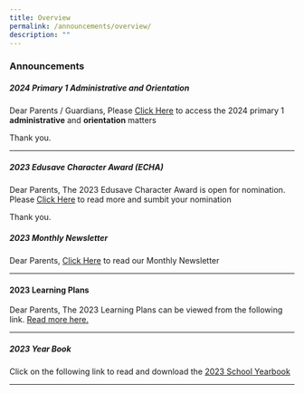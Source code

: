 ```yaml
---
title: Overview
permalink: /announcements/overview/
description: ""
---
```

### Announcements

##### 2024 Primary 1 Administrative and Orientation

Dear Parents / Guardians,
Please  [Click Here](https://www.xingnanpri.moe.edu.sg/parents/2024p1/) to access the 2024 primary 1 **administrative**&nbsp;and&nbsp;**orientation**&nbsp;matters


Thank you.

***

##### 2023 Edusave Character Award (ECHA)

Dear Parents, The 2023 Edusave Character Award is open for nomination.<br>Please  [Click Here](https://www.xingnanpri.moe.edu.sg/parents/permalink/) to read more and sumbit your nomination


Thank you.


##### 2023 Monthly Newsletter
Dear Parents, [Click Here](https://www.xingnanpri.moe.edu.sg/expedition/School-Publications/school-newsletter/) to read our Monthly Newsletter

***

#### 2023 Learning Plans 
Dear Parents,
The 2023 Learning Plans can be viewed from the following link. [Read more here.](https://sites.google.com/xnps.edu.sg/xnps-learning-plans/home?authuser=2)

***


##### 2023 Year Book
Click on the following link to read and download the [2023 School Yearbook](https://www.xingnanpri.moe.edu.sg/expedition/School-Publications/school-year-book/)

***
